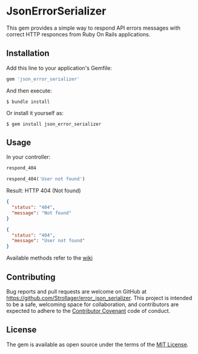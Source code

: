 # JsonErrorSerializer

This gem provides a simple way to respond API errors messages with correct HTTP responces from Ruby On Rails applications.

## Installation

Add this line to your application's Gemfile:

```ruby
gem 'json_error_serializer'
```

And then execute:

    $ bundle install

Or install it yourself as:

    $ gem install json_error_serializer

## Usage

In your controller:
```ruby
respond_404
```

```ruby
respond_404('User not found')
```

Result:
HTTP 404 (Not found)
```json
{
  "status": "404",
  "message": "Not found"
}
```

```json
{
  "status": "404",
  "message": "User not found"
}
```

Available methods refer to the [wiki](https://github.com/Strollager/error_json_serializer/wiki)

## Contributing

Bug reports and pull requests are welcome on GitHub at https://github.com/Strollager/error_json_serializer. This project is intended to be a safe, welcoming space for collaboration, and contributors are expected to adhere to the [Contributor Covenant](http://contributor-covenant.org) code of conduct.


## License

The gem is available as open source under the terms of the [MIT License](http://opensource.org/licenses/MIT).
